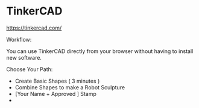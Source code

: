 TinkerCAD
=========

https://tinkercad.com/

Workflow:

You can use TinkerCAD directly from your browser without having to install new software.



Choose Your Path:

* Create Basic Shapes ( 3 minutes )
* Combine Shapes to make a Robot Sculpture
* [Your Name + Approved ] Stamp
* 
